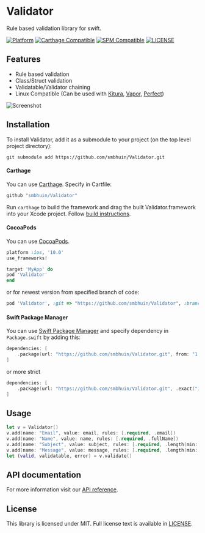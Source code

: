 # Validator

Rule based validation library for swift.

[![Platform](https://img.shields.io/badge/Platforms-iOS%20%7C%20macOS%20%7C%20watchOS%20%7C%20tvOS%20%7C%20Linux-4E4E4E.svg?colorA=4BC51D)](#installation)
[![Carthage Compatible](https://img.shields.io/badge/Carthage-compatible-4BC51D.svg?style=flat)](#carthage)
[![SPM Compatible](https://img.shields.io/badge/SPM-compatible-4BC51D.svg?style=flat)](#spm)
[![LICENSE](https://img.shields.io/badge/License-MIT-4BC51D.svg?style=flat)](#license)

## Features

- Rule based validation
- Class/Struct validation
- Validatable/Validator chaining
- Linux Compatible (Can be used with [Kitura](https://www.kitura.io), [Vapor](https://vapor.codes), [Perfect](https://perfect.org))

![Screenshot](https://raw.github.com/smbhuin/Validator/master/screenshot.png)

## Installation

To install Validator, add it as a submodule to your project (on the top level project directory):

`git submodule add https://github.com/smbhuin/Validator.git`

#### Carthage 
You can use [Carthage](https://github.com/Carthage/Carthage). 
Specify in Cartfile:

```ruby
github "smbhuin/Validator"
```

Run `carthage` to build the framework and drag the built Validator.framework into your Xcode project. Follow [build instructions](https://github.com/Carthage/Carthage#getting-started).

#### CocoaPods

You can use [CocoaPods](http://cocoapods.org/?q=Validator).

```ruby
platform :ios, '10.0'
use_frameworks!

target 'MyApp' do
pod 'Validator'
end
```

or for newest version from specified branch of code:

```ruby
pod 'Validator', :git => "https://github.com/smbhuin/Validator", :branch => "master"
```

#### Swift Package Manager

You can use [Swift Package Manager](https://swift.org/package-manager/) and specify dependency in `Package.swift` by adding this:

```swift
dependencies: [
    .package(url: "https://github.com/smbhuin/Validator.git", from: "1.0.1")
]
```

or more strict

```swift
dependencies: [
    .package(url: "https://github.com/smbhuin/Validator.git", .exact("1.0.1"))
]
```

## Usage

```swift
let v = Validator()
v.add(name: "Email", value: email, rules: [.required, .email])
v.add(name: "Name", value: name, rules: [.required, .fullName])
v.add(name: "Subject", value: subject, rules: [.required, .length(min: 10, max: 200)])
v.add(name: "Message", value: message, rules: [.required, .length(min: 10, max: 2000)])
let (valid, validatable, error) = v.validate()
```

## API documentation

For more information visit our [API reference](https://smbhuin.github.io/Validator/).

## License

This library is licensed under MIT. Full license text is available in [LICENSE](https://github.com/smbhuin/Validator/blob/master/LICENSE).
